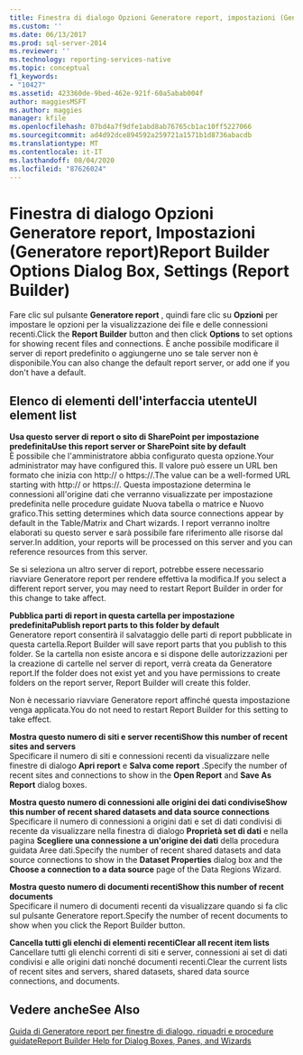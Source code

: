 ```yaml
---
title: Finestra di dialogo Opzioni Generatore report, impostazioni (Generatore report) | Microsoft Docs
ms.custom: ''
ms.date: 06/13/2017
ms.prod: sql-server-2014
ms.reviewer: ''
ms.technology: reporting-services-native
ms.topic: conceptual
f1_keywords:
- "10427"
ms.assetid: 423360de-9bed-462e-921f-60a5abab004f
author: maggiesMSFT
ms.author: maggies
manager: kfile
ms.openlocfilehash: 07bd4a7f9dfe1abd8ab76765cb1ac10ff5227066
ms.sourcegitcommit: ad4d92dce894592a259721a1571b1d8736abacdb
ms.translationtype: MT
ms.contentlocale: it-IT
ms.lasthandoff: 08/04/2020
ms.locfileid: "87626024"
---
```

# <a name="report-builder-options-dialog-box-settings-report-builder"></a><span data-ttu-id="2d1b5-102">Finestra di dialogo Opzioni Generatore report, Impostazioni (Generatore report)</span><span class="sxs-lookup"><span data-stu-id="2d1b5-102">Report Builder Options Dialog Box, Settings (Report Builder)</span></span>
  <span data-ttu-id="2d1b5-103">Fare clic sul pulsante **Generatore report** , quindi fare clic su **Opzioni** per impostare le opzioni per la visualizzazione dei file e delle connessioni recenti.</span><span class="sxs-lookup"><span data-stu-id="2d1b5-103">Click the **Report Builder** button and then click **Options** to set options for showing recent files and connections.</span></span> <span data-ttu-id="2d1b5-104">È anche possibile modificare il server di report predefinito o aggiungerne uno se tale server non è disponibile.</span><span class="sxs-lookup"><span data-stu-id="2d1b5-104">You can also change the default report server, or add one if you don't have a default.</span></span>  
  
## <a name="ui-element-list"></a><span data-ttu-id="2d1b5-105">Elenco di elementi dell'interfaccia utente</span><span class="sxs-lookup"><span data-stu-id="2d1b5-105">UI element list</span></span>  
 <span data-ttu-id="2d1b5-106">**Usa questo server di report o sito di SharePoint per impostazione predefinita**</span><span class="sxs-lookup"><span data-stu-id="2d1b5-106">**Use this report server or SharePoint site by default**</span></span>  
 <span data-ttu-id="2d1b5-107">È possibile che l'amministratore abbia configurato questa opzione.</span><span class="sxs-lookup"><span data-stu-id="2d1b5-107">Your administrator may have configured this.</span></span> <span data-ttu-id="2d1b5-108">Il valore può essere un URL ben formato che inizia con http:// o https://.</span><span class="sxs-lookup"><span data-stu-id="2d1b5-108">The value can be a well-formed URL starting with http:// or https://.</span></span> <span data-ttu-id="2d1b5-109">Questa impostazione determina le connessioni all'origine dati che verranno visualizzate per impostazione predefinita nelle procedure guidate Nuova tabella o matrice e Nuovo grafico.</span><span class="sxs-lookup"><span data-stu-id="2d1b5-109">This setting determines which data source connections appear by default in the Table/Matrix and Chart wizards.</span></span> <span data-ttu-id="2d1b5-110">I report verranno inoltre elaborati su questo server e sarà possibile fare riferimento alle risorse dal server.</span><span class="sxs-lookup"><span data-stu-id="2d1b5-110">In addition, your reports will be processed on this server and you can reference resources from this server.</span></span>  
  
 <span data-ttu-id="2d1b5-111">Se si seleziona un altro server di report, potrebbe essere necessario riavviare Generatore report per rendere effettiva la modifica.</span><span class="sxs-lookup"><span data-stu-id="2d1b5-111">If you select a different report server, you may need to restart Report Builder in order for this change to take affect.</span></span>  
  
 <span data-ttu-id="2d1b5-112">**Pubblica parti di report in questa cartella per impostazione predefinita**</span><span class="sxs-lookup"><span data-stu-id="2d1b5-112">**Publish report parts to this folder by default**</span></span>  
 <span data-ttu-id="2d1b5-113">Generatore report consentirà il salvataggio delle parti di report pubblicate in questa cartella.</span><span class="sxs-lookup"><span data-stu-id="2d1b5-113">Report Builder will save report parts that you publish to this folder.</span></span> <span data-ttu-id="2d1b5-114">Se la cartella non esiste ancora e si dispone delle autorizzazioni per la creazione di cartelle nel server di report, verrà creata da Generatore report.</span><span class="sxs-lookup"><span data-stu-id="2d1b5-114">If the folder does not exist yet and you have permissions to create folders on the report server, Report Builder will create this folder.</span></span>  
  
 <span data-ttu-id="2d1b5-115">Non è necessario riavviare Generatore report affinché questa impostazione venga applicata.</span><span class="sxs-lookup"><span data-stu-id="2d1b5-115">You do not need to restart Report Builder for this setting to take effect.</span></span>  
  
 <span data-ttu-id="2d1b5-116">**Mostra questo numero di siti e server recenti**</span><span class="sxs-lookup"><span data-stu-id="2d1b5-116">**Show this number of recent sites and servers**</span></span>  
 <span data-ttu-id="2d1b5-117">Specificare il numero di siti e connessioni recenti da visualizzare nelle finestre di dialogo **Apri report** e **Salva come report** .</span><span class="sxs-lookup"><span data-stu-id="2d1b5-117">Specify the number of recent sites and connections to show in the **Open Report** and **Save As Report** dialog boxes.</span></span>  
  
 <span data-ttu-id="2d1b5-118">**Mostra questo numero di connessioni alle origini dei dati condivise**</span><span class="sxs-lookup"><span data-stu-id="2d1b5-118">**Show this number of recent shared datasets and data source connections**</span></span>  
 <span data-ttu-id="2d1b5-119">Specificare il numero di connessioni a origini dati e set di dati condivisi di recente da visualizzare nella finestra di dialogo **Proprietà set di dati** e nella pagina **Scegliere una connessione a un'origine dei dati** della procedura guidata Aree dati.</span><span class="sxs-lookup"><span data-stu-id="2d1b5-119">Specify the number of recent shared datasets and data source connections to show in the **Dataset Properties** dialog box and the **Choose a connection to a data source** page of the Data Regions Wizard.</span></span>  
  
 <span data-ttu-id="2d1b5-120">**Mostra questo numero di documenti recenti**</span><span class="sxs-lookup"><span data-stu-id="2d1b5-120">**Show this number of recent documents**</span></span>  
 <span data-ttu-id="2d1b5-121">Specificare il numero di documenti recenti da visualizzare quando si fa clic sul pulsante Generatore report.</span><span class="sxs-lookup"><span data-stu-id="2d1b5-121">Specify the number of recent documents to show when you click the Report Builder button.</span></span>  
  
 <span data-ttu-id="2d1b5-122">**Cancella tutti gli elenchi di elementi recenti**</span><span class="sxs-lookup"><span data-stu-id="2d1b5-122">**Clear all recent item lists**</span></span>  
 <span data-ttu-id="2d1b5-123">Cancellare tutti gli elenchi correnti di siti e server, connessioni ai set di dati condivisi e alle origini dati nonché documenti recenti.</span><span class="sxs-lookup"><span data-stu-id="2d1b5-123">Clear the current lists of recent sites and servers, shared datasets, shared data source connections, and documents.</span></span>  
  
## <a name="see-also"></a><span data-ttu-id="2d1b5-124">Vedere anche</span><span class="sxs-lookup"><span data-stu-id="2d1b5-124">See Also</span></span>  
 [<span data-ttu-id="2d1b5-125">Guida di Generatore report per finestre di dialogo, riquadri e procedure guidate</span><span class="sxs-lookup"><span data-stu-id="2d1b5-125">Report Builder Help for Dialog Boxes, Panes, and Wizards</span></span>](../report-builder-help-for-dialog-boxes-panes-and-wizards.md)  
  
  
